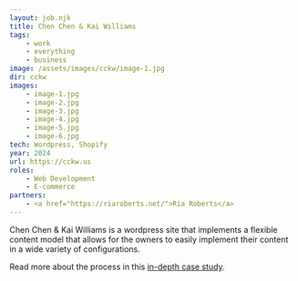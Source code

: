 ```yaml
---
layout: job.njk
title: Chen Chen & Kai Williams
tags: 
    - work
    - everything
    - business
image: /assets/images/cckw/image-1.jpg
dir: cckw
images:
    - image-1.jpg
    - image-2.jpg
    - image-3.jpg
    - image-4.jpg
    - image-5.jpg
    - image-6.jpg
tech: Wordpress, Shopify
year: 2024
url: https://cckw.us
roles:
    - Web Development
    - E-commerce
partners:
    - <a href="https://riaroberts.net/">Ria Roberts</a>
---
```


Chen Chen & Kai Williams is a wordpress site that implements a flexible content model that allows for the owners to easily implement their content in a wide variety of configurations.


Read more about the process in this [in-depth case study](/blog/cckw).
